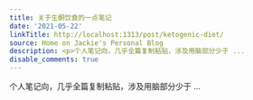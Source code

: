 ```yaml
---
title: 关于生酮饮食的一点笔记
date: '2021-05-22'
linkTitle: http://localhost:1313/post/ketogenic-diet/
source: Home on Jackie's Personal Blog
description: <p>个人笔记向，几乎全篇复制粘贴，涉及用脑部分少于 ...
disable_comments: true
---
```

<p>个人笔记向，几乎全篇复制粘贴，涉及用脑部分少于 ...